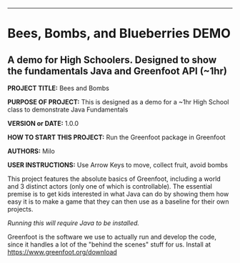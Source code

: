 
 ------------------------------------------------------------------------
# Bees, Bombs, and Blueberries DEMO
 A demo for High Schoolers. Designed to show the fundamentals Java and Greenfoot API (~1hr)
------------------------------------------------------------------------

**PROJECT TITLE:** Bees and Bombs

**PURPOSE OF PROJECT:** This is designed as a demo for a ~1hr High School class 
   to demonstrate Java Fundamentals
   
**VERSION or DATE:** 1.0.0

**HOW TO START THIS PROJECT:** Run the Greenfoot package in Greenfoot

**AUTHORS:** Milo

**USER INSTRUCTIONS:** Use Arrow Keys to move, collect fruit, avoid bombs

This project features the absolute basics of Greenfoot, including a world and 3 distinct actors 
(only one of which is controllable).
The essential premise is to get kids interested in what Java can do by showing them how easy it is to
make a game that they can then use as a baseline for their own projects.

_Running this will require Java to be installed._

Greenfoot is the software we use to actually run and develop the code, since it handles a lot of the "behind the scenes" stuff
for us. Install at https://www.greenfoot.org/download

